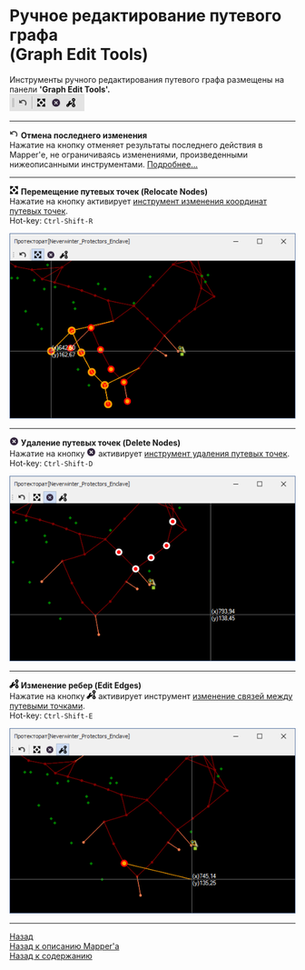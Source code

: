 # **Ручное редактирование путевого графа <br/>(Graph Edit Tools)**

Инструменты ручного редактирования путевого графа размещены на панели **'Graph Edit Tools'.**  
![Панель EditTools](img/MapperExt-Panel-EditTools.png)

---

![Undo](img/icons/miniUndo.png) **<a name="ref-Undo"></a> Отмена последнего изменения**  
Нажатие на кнопку отменяет результаты последнего действия в Mapper'е, не ограничиваясь изменениями, произведенными нижеописанными инструментами. [Подробнее...](Mapper-GraphTools-RU.md#ref-Undo)

---


![RelocateNodes](img/icons/miniNodeMove.png) **<a name="ref-RelocateNodes"></a> Перемещение путевых точек (Relocate Nodes)**  
Нажатие на кнопку активирует [инструмент изменения координат путевых точек](Mapper-EditTools-RelocateNodes-RU.md).  
Hot-key: ``Ctrl-Shift-R``  
<p align="center"><img src="img/RelocateNodes/GroupMoving.png"></p>

---

![DeleteNodes](img/icons/miniCancel.png) **<a name="ref-DeleteNodes"></a> Удаление путевых точек (Delete Nodes)**  
Нажатие на кнопку ![DeleteNodes](img/icons/miniCancel.png) активирует [инструмент удаления путевых точек](Mapper-EditTools-DeleteNodes-RU.md).  
Hot-key: ``Ctrl-Shift-D``

<!-- ![GroupMoving](img/DeleteNodes/SelectNodes.png) -->
<p align="center"><img src="img/DeleteNodes/SelectNodes.png"></p>

---

![EditEdges](img/icons/miniEditEdge.png) **<a name="ref-EditEdges"></a> Изменение ребер (Edit Edges)**  
Нажатие на кнопку ![EditEdges](img/icons/miniEditEdge.png) активирует инструмент [изменение связей между путевыми точками](Mapper-EditTools-EditEdges-RU.md).  
Hot-key: ``Ctrl-Shift-E``

<!-- ![GroupMoving](img/EditEdges/EditEdges.png) -->
<p align="center"><img src="img/EditEdges/EditEdges.png"></p>


---

<a href="javascript:history.back()">Назад</a>  
[Назад к описанию Mapper'a](Mapper-RU.md)  
[Назад к содержанию](../../index.md)